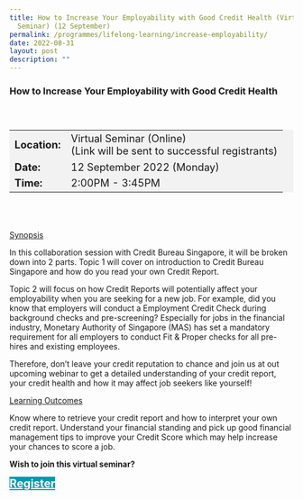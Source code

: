 ```yaml
---
title: How to Increase Your Employability with Good Credit Health (Virtual
  Seminar) (12 September)
permalink: /programmes/lifelong-learning/increase-employability/
date: 2022-08-31
layout: post
description: ""
---
```

### How to Increase Your Employability with Good Credit Health ###

<div style="padding:25px 0 0 0">
	<table  style="font-size:130%; background-color:#f2f2f2">
		<tbody>
			<tr>
				 <td><b>Location:</b></td><td>Virtual Seminar (Online)<br>(Link will be sent to successful registrants)</td>
			</tr>
			<tr>
			 <td><b>Date:</b> </td><td>12 September 2022 (Monday)</td>
			</tr>
			<tr>
				<td> <b>Time:</b> </td><td>2:00PM - 3:45PM</td>
			</tr>
		</tbody>
	</table>
<div>

<div style="padding:35px 0 0 0">
	<p><u>Synopsis</u></p>
	<p>In this collaboration session with Credit Bureau Singapore, it will be broken down into 2 parts. Topic 1 will cover on introduction to Credit Bureau Singapore and how do you read your own Credit Report. 
		
Topic 2 will focus on how Credit Reports will potentially affect your employability when you are seeking for a new job. For example, did you know that employers will conduct a Employment Credit Check during background checks and pre-screening? Especially for jobs in the financial industry, Monetary Authority of Singapore (MAS) has set a mandatory requirement for all employers to conduct Fit & Proper checks for all pre-hires and existing employees.
		
Therefore, don’t leave your credit reputation to chance and join us at out upcoming webinar to get a detailed understanding of your credit report, your credit health and how it may affect job seekers like yourself!</p>
	<p><u>Learning Outcomes</u></p>
		Know where to retrieve your credit report and how to interpret your own credit report. Understand your financial standing and pick up good financial management tips to improve your Credit Score which may help increase your chances to score a job.
	</ul>
</div>
<p><b>Wish to join this virtual seminar?</b></p>
<div>
	<a href="https://go.gov.sg/vs-120922" style="font-size:20px; width:35%; height:60px; background-color:#0899AA; color:white" class="bp-button"><b>Register</b></a>
</div>